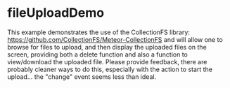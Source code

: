 # fileUploadDemo
This example demonstrates the use of the CollectionFS library:
https://github.com/CollectionFS/Meteor-CollectionFS
and will allow one to browse for files to upload, and then display the uploaded files on the screen, providing both a delete function and also a function to view/download the uploaded file. Please provide feedback, there are probably cleaner ways to do this, especially with the action to start the upload... the "change" event seems less than ideal.
